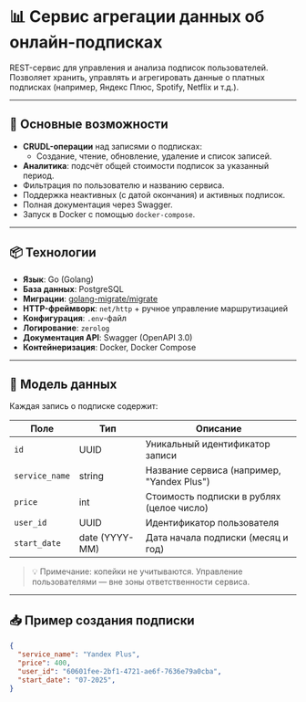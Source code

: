 # 📊 Сервис агрегации данных об онлайн-подписках

REST-сервис для управления и анализа подписок пользователей. Позволяет хранить, управлять и агрегировать данные о платных подписках (например, Яндекс Плюс, Spotify, Netflix и т.д.).

---

## 🚀 Основные возможности

- **CRUDL-операции** над записями о подписках:
  - Создание, чтение, обновление, удаление и список записей.
- **Аналитика**: подсчёт общей стоимости подписок за указанный период.
- Фильтрация по пользователю и названию сервиса.
- Поддержка неактивных (с датой окончания) и активных подписок.
- Полная документация через Swagger.
- Запуск в Docker с помощью `docker-compose`.

---

## 📦 Технологии

- **Язык**: Go (Golang)
- **База данных**: PostgreSQL
- **Миграции**: [golang-migrate/migrate](https://github.com/golang-migrate/migrate)
- **HTTP-фреймворк**: `net/http` + ручное управление маршрутизацией
- **Конфигурация**: `.env`-файл
- **Логирование**: `zerolog`
- **Документация API**: Swagger (OpenAPI 3.0)
- **Контейнеризация**: Docker, Docker Compose

---

## 📄 Модель данных

Каждая запись о подписке содержит:

| Поле             | Тип           | Описание |
|------------------|---------------|--------|
| `id`             | UUID          | Уникальный идентификатор записи |
| `service_name`   | string        | Название сервиса (например, "Yandex Plus") |
| `price`          | int           | Стоимость подписки в рублях (целое число) |
| `user_id`        | UUID          | Идентификатор пользователя |
| `start_date`     | date (YYYY-MM)| Дата начала подписки (месяц и год) |

> 💡 Примечание: копейки не учитываются. Управление пользователями — вне зоны ответственности сервиса.

---

## 📥 Пример создания подписки

```json
{
  "service_name": "Yandex Plus",
  "price": 400,
  "user_id": "60601fee-2bf1-4721-ae6f-7636e79a0cba",
  "start_date": "07-2025",
}
